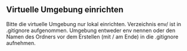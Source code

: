 
## Virtuelle Umgebung einrichten

Bitte die virtuelle Umgebung nur lokal einrichten. Verzeichnis env/ ist in
.gitignore aufgenommen. Umgebung entweder env nennen oder den Namen des Ordners
vor dem Erstellen (mit / am Ende) in die .gitignore aufnehmen.

